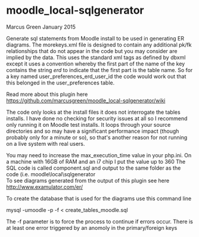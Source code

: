 moodle_local-sqlgenerator
=========================
Marcus Green January 2015

Generate sql statements from Moodle install to be used in generating ER diagrams. The morekeys.xml file is designed to contain any 
additional pk/fk relationships that do not appear in the code but you may consider are implied by the data. This uses the standard xml tags as defined by dbxml except it uses a convention whereby the first part of the name of the key contains the string _erd_ to indicate
that the first part is the table name. So for a key named user_preferences_erd_user_id the code would work out that this belonged in the user_preferences table. 

Read more about this plugin here
https://github.com/marcusgreen/moodle_local-sqlgenerator/wiki

The code only looks at the install files it does not interrogate the tables installs. I have done no checking
for security issues at all so I recommend only running it on Moodle test installs. It loops through your source directories
and so may have a significant performance impact (though probably only for a minute or so), so that's another
reason for not running on a live system with real users.

You may need to increase the max_execution_time  value in your php.ini. On a machine with 16GB of RAM and an i7 chip I put the value up to 360
The SQL code is called component.sql and  output to the same folder as the code (i.e. moodle\local\sqlgenerator\
To see diagrams generated from the output of this plugin see here
http://www.examulator.com/er/

To create the database that is used for the diagrams use this command line

mysql  -umoodle -p -f < create_tables_moodle.sql

The -f parameter is to force the process to continue if errors occur. There is at least one error triggered by an anomoly in the primary/foreign keys


